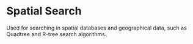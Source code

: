 # Spatial Search
Used for searching in spatial databases and geographical data, such as Quadtree and R-tree search algorithms.
